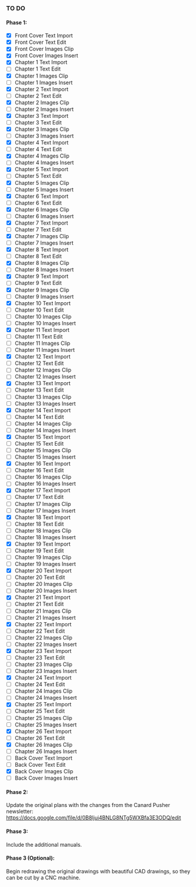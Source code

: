 ### TO DO

#### Phase 1:

- [x] Front Cover Text Import
- [x] Front Cover Text Edit
- [x] Front Cover Images Clip
- [x] Front Cover Images Insert
- [x] Chapter 1 Text Import
- [ ] Chapter 1 Text Edit
- [x] Chapter 1 Images Clip
- [ ] Chapter 1 Images Insert
- [x] Chapter 2 Text Import
- [ ] Chapter 2 Text Edit
- [x] Chapter 2 Images Clip
- [ ] Chapter 2 Images Insert
- [x] Chapter 3 Text Import
- [ ] Chapter 3 Text Edit
- [x] Chapter 3 Images Clip
- [ ] Chapter 3 Images Insert
- [x] Chapter 4 Text Import
- [ ] Chapter 4 Text Edit
- [x] Chapter 4 Images Clip
- [ ] Chapter 4 Images Insert
- [x] Chapter 5 Text Import
- [ ] Chapter 5 Text Edit
- [x] Chapter 5 Images Clip
- [ ] Chapter 5 Images Insert
- [x] Chapter 6 Text Import
- [ ] Chapter 6 Text Edit
- [x] Chapter 6 Images Clip
- [ ] Chapter 6 Images Insert
- [x] Chapter 7 Text Import
- [ ] Chapter 7 Text Edit
- [x] Chapter 7 Images Clip
- [ ] Chapter 7 Images Insert
- [x] Chapter 8 Text Import
- [ ] Chapter 8 Text Edit
- [x] Chapter 8 Images Clip
- [ ] Chapter 8 Images Insert
- [x] Chapter 9 Text Import
- [ ] Chapter 9 Text Edit
- [x] Chapter 9 Images Clip
- [ ] Chapter 9 Images Insert
- [x] Chapter 10 Text Import
- [ ] Chapter 10 Text Edit
- [ ] Chapter 10 Images Clip
- [ ] Chapter 10 Images Insert
- [x] Chapter 11 Text Import
- [ ] Chapter 11 Text Edit
- [ ] Chapter 11 Images Clip
- [ ] Chapter 11 Images Insert
- [x] Chapter 12 Text Import
- [ ] Chapter 12 Text Edit
- [ ] Chapter 12 Images Clip
- [ ] Chapter 12 Images Insert
- [x] Chapter 13 Text Import
- [ ] Chapter 13 Text Edit
- [ ] Chapter 13 Images Clip
- [ ] Chapter 13 Images Insert
- [x] Chapter 14 Text Import
- [ ] Chapter 14 Text Edit
- [ ] Chapter 14 Images Clip
- [ ] Chapter 14 Images Insert
- [x] Chapter 15 Text Import
- [ ] Chapter 15 Text Edit
- [ ] Chapter 15 Images Clip
- [ ] Chapter 15 Images Insert
- [x] Chapter 16 Text Import
- [ ] Chapter 16 Text Edit
- [ ] Chapter 16 Images Clip
- [ ] Chapter 16 Images Insert
- [x] Chapter 17 Text Import
- [ ] Chapter 17 Text Edit
- [ ] Chapter 17 Images Clip
- [ ] Chapter 17 Images Insert
- [x] Chapter 18 Text Import
- [ ] Chapter 18 Text Edit
- [ ] Chapter 18 Images Clip
- [ ] Chapter 18 Images Insert
- [x] Chapter 19 Text Import
- [ ] Chapter 19 Text Edit
- [ ] Chapter 19 Images Clip
- [ ] Chapter 19 Images Insert
- [x] Chapter 20 Text Import
- [ ] Chapter 20 Text Edit
- [ ] Chapter 20 Images Clip
- [ ] Chapter 20 Images Insert
- [x] Chapter 21 Text Import
- [ ] Chapter 21 Text Edit
- [ ] Chapter 21 Images Clip
- [ ] Chapter 21 Images Insert
- [x] Chapter 22 Text Import
- [ ] Chapter 22 Text Edit
- [ ] Chapter 22 Images Clip
- [ ] Chapter 22 Images Insert
- [x] Chapter 23 Text Import
- [ ] Chapter 23 Text Edit
- [ ] Chapter 23 Images Clip
- [ ] Chapter 23 Images Insert
- [x] Chapter 24 Text Import
- [ ] Chapter 24 Text Edit
- [ ] Chapter 24 Images Clip
- [ ] Chapter 24 Images Insert
- [x] Chapter 25 Text Import
- [ ] Chapter 25 Text Edit
- [ ] Chapter 25 Images Clip
- [ ] Chapter 25 Images Insert
- [x] Chapter 26 Text Import
- [ ] Chapter 26 Text Edit
- [x] Chapter 26 Images Clip
- [ ] Chapter 26 Images Insert
- [ ] Back Cover Text Import
- [ ] Back Cover Text Edit
- [x] Back Cover Images Clip
- [ ] Back Cover Images Insert

#### Phase 2:

Update the original plans with the changes from the Canard Pusher newsletter: 
https://docs.google.com/file/d/0B8ljui4BNLG8NTg5WXBfa3E3ODQ/edit

#### Phase 3:

Include the additional manuals.

#### Phase 3 (Optional):

Begin redrawing the original drawings with beautiful CAD drawings, so they can be cut by a CNC machine.

